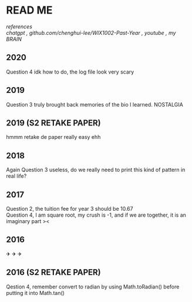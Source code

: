 # READ ME  

*references*  
*chatgpt , github.com/chenghui-lee/WIX1002-Past-Year , youtube , my BRAIN*

## 2020  
Question 4 idk how to do, the log file look very scary

## 2019  
Question 3 truly brought back memories of the bio I learned. NOSTALGIA

## 2019 (S2 RETAKE PAPER)
hmmm retake de paper really easy ehh

## 2018
Again Question 3 useless, do we really need to print this kind of pattern in real life?

## 2017 
Question 2, the tuition fee for year 3 should be 10.67  
Question 4, I am square root, my crush is -1, and if we are together, it is an imaginary part ><

## 2016  
✈︎ ✈︎ ✈︎

## 2016 (S2 RETAKE PAPER)
Qestion 4, remember convert to radian by using Math.toRadian() before putting it into Math.tan() 
